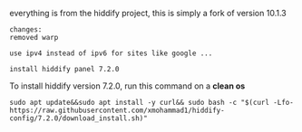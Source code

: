 everything is from the hiddify project, this is simply a fork of version 10.1.3


```
changes:
removed warp

use ipv4 instead of ipv6 for sites like google ...

install hiddify panel 7.2.0
```

To install hiddify version 7.2.0, run this command on a <b>clean os</b>

```
sudo apt update&&sudo apt install -y curl&& sudo bash -c "$(curl -Lfo- https://raw.githubusercontent.com/xmohammad1/hiddify-config/7.2.0/download_install.sh)"
```


